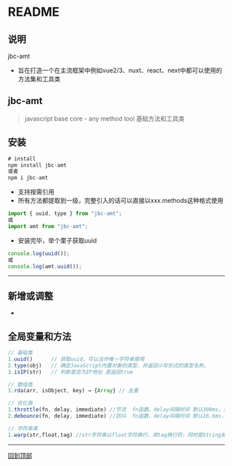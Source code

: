 README
===========================

## 说明

  jbc-amt
  * 旨在打造一个在主流框架中例如vue2/3、nuxt、react、next中都可以使用的 方法集和工具类

## jbc-amt

> javascript base core - any method tool 基础方法和工具类

## 安装

``` javascript
# install
npm install jbc-amt
或者
npm i jbc-amt
```

* 支持按需引用
* 所有方法都提取到一级，完整引入的话可以直接以xxx.methods这种格式使用


```javascript
import { uuid, type } from "jbc-amt";
或
import amt from "jbc-amt";
```

* 安装完毕，举个栗子获取uuid

```javascript
console.log(uuid());
或
console.log(amt.uuid());
```

---

## 新增或调整

* 



## 全局变量和方法

```javascript
// 基础类
1.uuid()      // 获取uuid，可以当作唯一字符串使用
2.type(obj)   // 确定JavaScript内置对象的类型，并返回小写形式的类型名称。
3.isIP(str)   // 判断是否为IP地址 是返回true

// 数组类
1.rda(arr, isObject, key) → {Array} // 去重

// 优化类
1.throttle(fn, delay, immediate) //节流  fn函数，delay间隔时间 默认300ms，immediate是否立即执行 默认true
2.debounce(fn, delay, immediate) //防抖  fn函数，delay间隔时间 默认16.6ms，immediate是否立即执行 默认true

// 字符串类
1.warp(str,float,tag) //str字符串以float字符换行，用tag换行符，同时是String拓展方法，可省略str参数 例如‘text,str,aaa’.warp()


```

----

[回到顶部](#readme)

